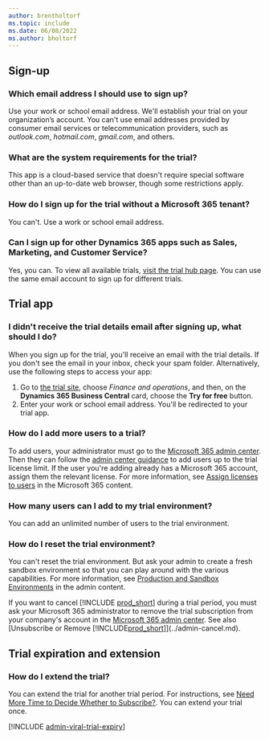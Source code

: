 ```yaml
---
author: brentholtorf
ms.topic: include
ms.date: 06/08/2022
ms.author: bholtorf
---
```

## Sign-up

### Which email address I should use to sign up?

Use your work or school email address. We'll establish your trial on your organization’s account. You can't use email addresses provided by consumer email services or telecommunication providers, such as *outlook.com*, *hotmail.com*, *gmail.com*, and others.  

### What are the system requirements for the trial?

This app is a cloud-based service that doesn't require special software other than an up-to-date web browser, though some restrictions apply.  

### How do I sign up for the trial without a Microsoft 365 tenant?

You can't. Use a work or school email address.

### Can I sign up for other Dynamics 365 apps such as Sales, Marketing, and Customer Service?

Yes, you can. To view all available trials, [visit the trial hub page](https://dynamics.microsoft.com/dynamics-365-free-trial). You can use the same email account to sign up for different trials.<!-- However, it is not possible to have multiple apps on the same trial site. Each trial will be on a different org and URL. The trial data won’t be shared across apps.-->

## Trial app

### I didn't receive the trial details email after signing up, what should I do?

When you sign up for the trial, you'll receive an email with the trial details. If you don't see the email in your inbox, check your spam folder. Alternatively, use the following steps to access your app:

1. Go to [the trial site](https://go.microsoft.com/fwlink/?linkid=847861), choose *Finance and operations*, and then, on the **Dynamics 365 Business Central** card, choose the **Try for free** button.  
2. Enter your work or school email address. You'll be redirected to your trial app.  

### How do I add more users to a trial?

To add users, your administrator must go to the [Microsoft 365 admin center](https://admin.microsoft.com). Then they can follow the [admin center guidance](/microsoft-365/admin/add-users/add-users) to add users up to the trial license limit. If the user you're adding already has a Microsoft 365 account, assign them the relevant license. For more information, see [Assign licenses to users](/microsoft-365/admin/manage/assign-licenses-to-users) in the Microsoft 365 content.

### How many users can I add to my trial environment?

You can add an unlimited number of users to the trial environment.

### How do I reset the trial environment?

You can't reset the trial environment. But ask your admin to create a fresh sandbox environment so that you can play around with the various capabilities. For more information, see [Production and Sandbox Environments](/dynamics365/business-central/dev-itpro/administration/environment-types) in the admin content.  

If you want to cancel [!INCLUDE [prod_short](prod_short.md)] during a trial period, you must ask your Microsoft 365 administrator to remove the trial subscription from your company's account in the [Microsoft 365 admin center](https://admin.microsoft.com/). See also [Unsubscribe or Remove [!INCLUDE[prod_short](prod_short.md)]](../admin-cancel.md).  

## Trial expiration and extension

### How do I extend the trial?

You can extend the trial for another trial period. For instructions, see [Need More Time to Decide Whether to Subscribe?](../admin-extend-trial.md). You can extend your trial once.

[!INCLUDE [admin-viral-trial-expiry](admin-viral-trial-expiry.md)]
